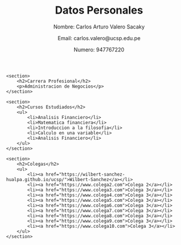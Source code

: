 <Trayectoria>
<html lang="es">
<head>
    <meta charset="UTF-8">
    <meta name="viewport" content="width=device-width, initial-scale=1.0">
    <title>Mi Página Personal</title>
</head>
<body>
    <header>
        <h1>Datos Personales</h1>
        <p>Nombre: Carlos Arturo Valero Sacaky</p>
        <p>Email: carlos.valero@ucsp.edu.pe</p>
        <p>Numero: 947767220</p>
    </header>
    
    <section>
        <h2>Carrera Profesional</h2>
        <p>Administracion de Negocios</p>
    </section>
    
    <section>
        <h2>Cursos Estudiados</h2>
        <ul>
            <li>Analisis Financiero</li>
            <li>Matematica financiera</li>
            <li>Introduccion a la filosofia</li>
            <li>Calculo en una variable</li>
            <li>Analisis Financiero</li>
        </ul>
    </section>
    
    <section>
        <h2>Colegas</h2>
        <ul>
            <li><a href="https://wilbert-sanchez-hualpa.github.io/ucsp/">Wilbert-Sanchez</a></li>
            <li><a href="https://www.colega2.com">Colega 2</a></li>
            <li><a href="https://www.colega3.com">Colega 3</a></li>
            <li><a href="https://www.colega4.com">Colega 3</a></li>
            <li><a href="https://www.colega5.com">Colega 3</a></li>
            <li><a href="https://www.colega6.com">Colega 3</a></li>
            <li><a href="https://www.colega7.com">Colega 3</a></li>
            <li><a href="https://www.colega8.com">Colega 3</a></li>
            <li><a href="https://www.colega9.com">Colega 3</a></li>
            <li><a href="https://www.colega10.com">Colega 3</a></li>
        </ul>
    </section>
    
</body>
</html>
